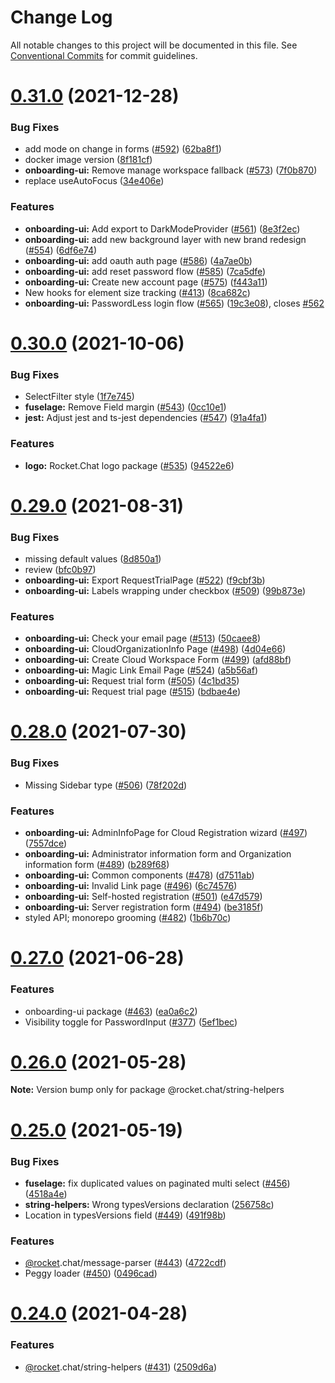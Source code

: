# Change Log

All notable changes to this project will be documented in this file.
See [Conventional Commits](https://conventionalcommits.org) for commit guidelines.

# [0.31.0](https://github.com/QuickSales/fuselage/compare/v0.30.1...v0.31.0) (2021-12-28)

### Bug Fixes

- add mode on change in forms ([#592](https://github.com/QuickSales/fuselage/issues/592)) ([62ba8f1](https://github.com/QuickSales/fuselage/commit/62ba8f1ea4ec13cf5b89dba16b38cbf7ad7be864))
- docker image version ([8f181cf](https://github.com/QuickSales/fuselage/commit/8f181cf5a96084d7abd9ea94efd46cc50840c798))
- **onboarding-ui:** Remove manage workspace fallback ([#573](https://github.com/QuickSales/fuselage/issues/573)) ([7f0b870](https://github.com/QuickSales/fuselage/commit/7f0b870a268db5f7ca9030d134b1e78ea2fd2128))
- replace useAutoFocus ([34e406e](https://github.com/QuickSales/fuselage/commit/34e406e1a2cf2ee96aaf0b1b095d2a7d2a848baf))

### Features

- **onboarding-ui:** Add export to DarkModeProvider ([#561](https://github.com/QuickSales/fuselage/issues/561)) ([8e3f2ec](https://github.com/QuickSales/fuselage/commit/8e3f2ec136e55727b01adaa2bc90079903ef705b))
- **onboarding-ui:** add new background layer with new brand redesign ([#554](https://github.com/QuickSales/fuselage/issues/554)) ([6df6e74](https://github.com/QuickSales/fuselage/commit/6df6e74045183d59deee6db73ae19e59ae1a1482))
- **onboarding-ui:** add oauth auth page ([#586](https://github.com/QuickSales/fuselage/issues/586)) ([4a7ae0b](https://github.com/QuickSales/fuselage/commit/4a7ae0b7f0343425bb0134316b57682868d4b06f))
- **onboarding-ui:** add reset password flow ([#585](https://github.com/QuickSales/fuselage/issues/585)) ([7ca5dfe](https://github.com/QuickSales/fuselage/commit/7ca5dfef85805382be9a5f67847a8111446130de))
- **onboarding-ui:** Create new account page ([#575](https://github.com/QuickSales/fuselage/issues/575)) ([f443a11](https://github.com/QuickSales/fuselage/commit/f443a118156c4af3bfce57967097a5755a9c4ca5))
- New hooks for element size tracking ([#413](https://github.com/QuickSales/fuselage/issues/413)) ([8ca682c](https://github.com/QuickSales/fuselage/commit/8ca682c636d2e4813f7d346cb881513382be63cf))
- **onboarding-ui:** PasswordLess login flow ([#565](https://github.com/QuickSales/fuselage/issues/565)) ([19c3e08](https://github.com/QuickSales/fuselage/commit/19c3e089a37f4c89889d7012084f9593f86d33e4)), closes [#562](https://github.com/QuickSales/fuselage/issues/562)

# [0.30.0](https://github.com/QuickSales/fuselage/compare/v0.29.0...v0.30.0) (2021-10-06)

### Bug Fixes

- SelectFilter style ([1f7e745](https://github.com/QuickSales/fuselage/commit/1f7e745c238c2082783216a2c8725c9f418ae2cc))
- **fuselage:** Remove Field margin ([#543](https://github.com/QuickSales/fuselage/issues/543)) ([0cc10e1](https://github.com/QuickSales/fuselage/commit/0cc10e1b86bcf14a9ae590537a3d8e460b39b167))
- **jest:** Adjust jest and ts-jest dependencies ([#547](https://github.com/QuickSales/fuselage/issues/547)) ([91a4fa1](https://github.com/QuickSales/fuselage/commit/91a4fa1365394001afe1bd46480bda3bafed5505))

### Features

- **logo:** Rocket.Chat logo package ([#535](https://github.com/QuickSales/fuselage/issues/535)) ([94522e6](https://github.com/QuickSales/fuselage/commit/94522e6b74d02f88f56e9ac898ca26b9d1e42fbd))

# [0.29.0](https://github.com/QuickSales/fuselage/compare/v0.28.0...v0.29.0) (2021-08-31)

### Bug Fixes

- missing default values ([8d850a1](https://github.com/QuickSales/fuselage/commit/8d850a18f6f58ad77d984bf2ef0756ddd5576743))
- review ([bfc0b97](https://github.com/QuickSales/fuselage/commit/bfc0b97b2a43c6681383bba3f97202c53e8d6256))
- **onboarding-ui:** Export RequestTrialPage ([#522](https://github.com/QuickSales/fuselage/issues/522)) ([f9cbf3b](https://github.com/QuickSales/fuselage/commit/f9cbf3b369add738dac49c725f10dd486760926a))
- **onboarding-ui:** Labels wrapping under checkbox ([#509](https://github.com/QuickSales/fuselage/issues/509)) ([99b873e](https://github.com/QuickSales/fuselage/commit/99b873e794ad3451ed6d4860545a4c61a133ca2f))

### Features

- **onboarding-ui:** Check your email page ([#513](https://github.com/QuickSales/fuselage/issues/513)) ([50caee8](https://github.com/QuickSales/fuselage/commit/50caee84b3357beb0aebdd713eed2f0766ec910f))
- **onboarding-ui:** CloudOrganizationInfo Page ([#498](https://github.com/QuickSales/fuselage/issues/498)) ([4d04e66](https://github.com/QuickSales/fuselage/commit/4d04e66836d5dc57e8efb0ac222d03234733e4e3))
- **onboarding-ui:** Create Cloud Workspace Form ([#499](https://github.com/QuickSales/fuselage/issues/499)) ([afd88bf](https://github.com/QuickSales/fuselage/commit/afd88bf68c442e3fe487081b98622de392598df6))
- **onboarding-ui:** Magic Link Email Page ([#524](https://github.com/QuickSales/fuselage/issues/524)) ([a5b56af](https://github.com/QuickSales/fuselage/commit/a5b56af04299c604933451f2bf7bd6b9b828af45))
- **onboarding-ui:** Request trial form ([#505](https://github.com/QuickSales/fuselage/issues/505)) ([4c1bd35](https://github.com/QuickSales/fuselage/commit/4c1bd35324903badee9fec79e878ab045f7d5897))
- **onboarding-ui:** Request trial page ([#515](https://github.com/QuickSales/fuselage/issues/515)) ([bdbae4e](https://github.com/QuickSales/fuselage/commit/bdbae4e142aa8694a9400db873c1c417b7db1e82))

# [0.28.0](https://github.com/QuickSales/fuselage/compare/v0.27.0...v0.28.0) (2021-07-30)

### Bug Fixes

- Missing Sidebar type ([#506](https://github.com/QuickSales/fuselage/issues/506)) ([78f202d](https://github.com/QuickSales/fuselage/commit/78f202d5b84f1bc7fe638070ece020126dcdd686))

### Features

- **onboarding-ui:** AdminInfoPage for Cloud Registration wizard ([#497](https://github.com/QuickSales/fuselage/issues/497)) ([7557dce](https://github.com/QuickSales/fuselage/commit/7557dcea5c8afe6f658062125ab949d4ab27a45a))
- **onboarding-ui:** Administrator information form and Organization information form ([#489](https://github.com/QuickSales/fuselage/issues/489)) ([b289f68](https://github.com/QuickSales/fuselage/commit/b289f68676954b91c792d8d97680314178bf2c60))
- **onboarding-ui:** Common components ([#478](https://github.com/QuickSales/fuselage/issues/478)) ([d7511ab](https://github.com/QuickSales/fuselage/commit/d7511ab435bae8c35e02071832c9a615078a83d5))
- **onboarding-ui:** Invalid Link page ([#496](https://github.com/QuickSales/fuselage/issues/496)) ([6c74576](https://github.com/QuickSales/fuselage/commit/6c74576bb0e63e33771eb24bbd6f1c881088f44c))
- **onboarding-ui:** Self-hosted registration ([#501](https://github.com/QuickSales/fuselage/issues/501)) ([e47d579](https://github.com/QuickSales/fuselage/commit/e47d579938f1cb670e787b27402ece214e7d37e9))
- **onboarding-ui:** Server registration form ([#494](https://github.com/QuickSales/fuselage/issues/494)) ([be3185f](https://github.com/QuickSales/fuselage/commit/be3185ff8eba2b02cfda6736074ecc2f38ff1d3e))
- styled API; monorepo grooming ([#482](https://github.com/QuickSales/fuselage/issues/482)) ([1b6b70c](https://github.com/QuickSales/fuselage/commit/1b6b70cf67ec16927b1566adc2350295a8927223))

# [0.27.0](https://github.com/QuickSales/fuselage/compare/v0.26.0...v0.27.0) (2021-06-28)

### Features

- onboarding-ui package ([#463](https://github.com/QuickSales/fuselage/issues/463)) ([ea0a6c2](https://github.com/QuickSales/fuselage/commit/ea0a6c25ae1a719103dce742a18c54ab4f3d6442))
- Visibility toggle for PasswordInput ([#377](https://github.com/QuickSales/fuselage/issues/377)) ([5ef1bec](https://github.com/QuickSales/fuselage/commit/5ef1bec606e626704235cadfdb9bb7d424f8e481))

# [0.26.0](https://github.com/QuickSales/fuselage/compare/v0.25.0...v0.26.0) (2021-05-28)

**Note:** Version bump only for package @rocket.chat/string-helpers

# [0.25.0](https://github.com/QuickSales/fuselage/compare/v0.24.0...v0.25.0) (2021-05-19)

### Bug Fixes

- **fuselage:** fix duplicated values on paginated multi select ([#456](https://github.com/QuickSales/fuselage/issues/456)) ([4518a4e](https://github.com/QuickSales/fuselage/commit/4518a4e661cb525d957f6140d59a641a50fc7b20))
- **string-helpers:** Wrong typesVersions declaration ([256758c](https://github.com/QuickSales/fuselage/commit/256758c60ff8ed5ec7d86ff027ad3ea82f84aaf6))
- Location in typesVersions field ([#449](https://github.com/QuickSales/fuselage/issues/449)) ([491f98b](https://github.com/QuickSales/fuselage/commit/491f98b8cbc5e30f73adde377965f79fe565438b))

### Features

- [@rocket](https://github.com/rocket).chat/message-parser ([#443](https://github.com/QuickSales/fuselage/issues/443)) ([4722cdf](https://github.com/QuickSales/fuselage/commit/4722cdff46f5987f335d989be59649c7652bb12a))
- Peggy loader ([#450](https://github.com/QuickSales/fuselage/issues/450)) ([0496cad](https://github.com/QuickSales/fuselage/commit/0496cad457d76f8a4d6a217209e4a55e315e8365))

# [0.24.0](https://github.com/QuickSales/fuselage/compare/v0.23.0...v0.24.0) (2021-04-28)

### Features

- [@rocket](https://github.com/rocket).chat/string-helpers ([#431](https://github.com/QuickSales/fuselage/issues/431)) ([2509d6a](https://github.com/QuickSales/fuselage/commit/2509d6acdbe5ec8b216e8d4430373797c5f5dfe2))
